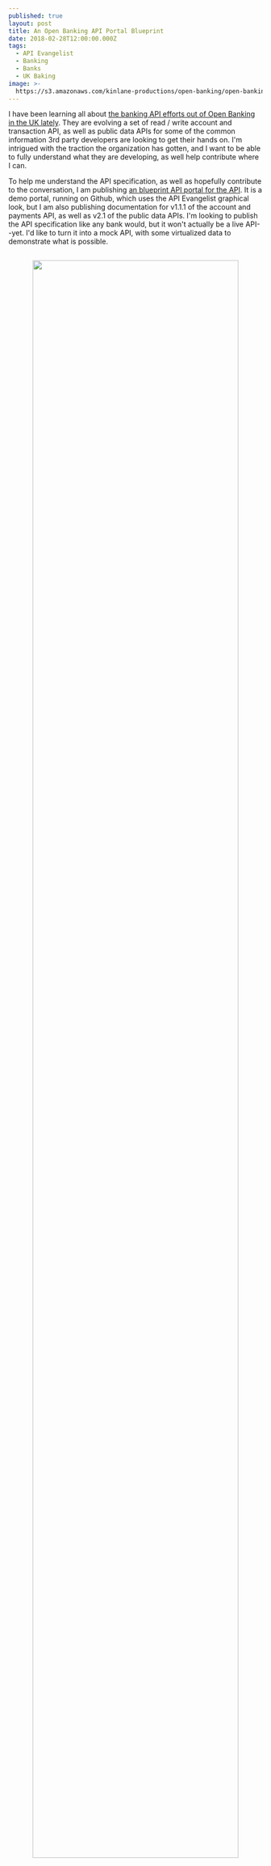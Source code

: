 ```yaml
---
published: true
layout: post
title: An Open Banking API Portal Blueprint
date: 2018-02-28T12:00:00.000Z
tags:
  - API Evangelist
  - Banking
  - Banks
  - UK Baking
image: >-
  https://s3.amazonaws.com/kinlane-productions/open-banking/open-banking-accounts-documentation-screenshot.png
---
```

<p>I have been learning all about <a href="https://www.openbanking.org.uk/">the banking API efforts out of Open Banking in the UK lately</a>. They are evolving a set of read / write account and transaction API, as well as public data APIs for some of the common information 3rd party developers are looking to get their hands on. I'm intrigued with the traction the organization has gotten, and I want to be able to fully understand what they are developing, as well help contribute where I can.</p>
<p>To help me understand the API specification, as well as hopefully contribute to the conversation, I am publishing <a href="http://open.banking.blueprint.apievangelist.com/">an blueprint API portal for the API</a>. It is a demo portal, running on Github, which uses the API Evangelist graphical look, but I am also publishing documentation for v1.1.1 of the account and payments API, as well as v2.1 of the public data APIs. I'm looking to publish the API specification like any bank would, but it won't actually be a live API--yet. I'd like to turn it into a mock API, with some virtualized data to demonstrate what is possible.</p>
<p align="center"><img src="{{ page.image }}" width="90%" align="center" style="padding: 15px;" /></p>
<p>I've only had time to publish the overview of the project, and the documentation for each current version. I have a todo list of things I would like to invest in when I have more time. Eventually, I want it to be a complete, forkable Open Banking API portal that any bank in the UK could publish. Then I'm looking to create country specific versions to help push French, German, and other banks to push a portal. It doesn't have to be my solution that the banks use, but hopefully they'll at least use what I have provided as a blueprint. The goal isn't just to get them to use the portal, it is to get them implementing their bank's API developer portal in a standardized way--similar to the API specification from Open Banking, but this is the portal specification.</p>
<p>I will spend time on the portal over the next couple of weeks. If there is something you'd like to see accomplished, or something I'm missing entirely, feel free to <a href="https://github.com/european-banking-apis/open-banking-blueprint/issues">submit a Github issue for the project</a>. The project repository is a little messy right now as it is in full development, so if you fork, be careful--you might want to wait.</p>
